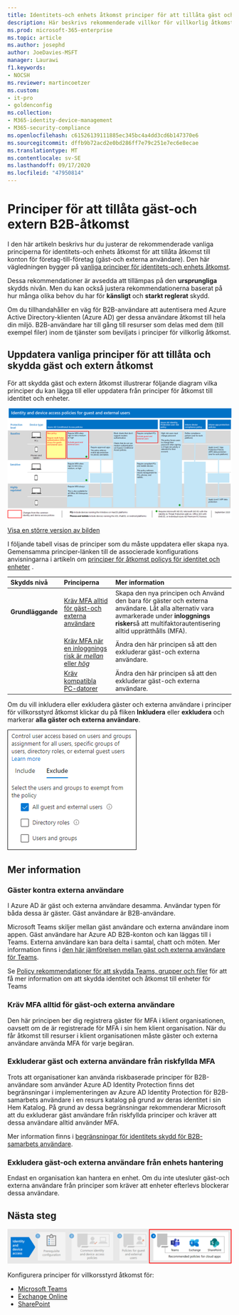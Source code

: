 ```yaml
---
title: Identitets-och enhets åtkomst principer för att tillåta gäst och extern B2B-åtkomst-Microsoft 365 för företag | Microsoft-dok
description: Här beskrivs rekommenderade villkor för villkorlig åtkomst och relaterade principer för att skydda gäst-och externa användare.
ms.prod: microsoft-365-enterprise
ms.topic: article
ms.author: josephd
author: JoeDavies-MSFT
manager: Laurawi
f1.keywords:
- NOCSH
ms.reviewer: martincoetzer
ms.custom:
- it-pro
- goldenconfig
ms.collection:
- M365-identity-device-management
- M365-security-compliance
ms.openlocfilehash: c61526139111885ec345bc4a4dd3cd6b147370e6
ms.sourcegitcommit: dffb9b72acd2e0bd286ff7e79c251e7ec6e8ecae
ms.translationtype: MT
ms.contentlocale: sv-SE
ms.lasthandoff: 09/17/2020
ms.locfileid: "47950814"
---
```

# <a name="policies-for-allowing-guest-and-external-b2b-access"></a>Principer för att tillåta gäst-och extern B2B-åtkomst

I den här artikeln beskrivs hur du justerar de rekommenderade vanliga principerna för identitets-och enhets åtkomst för att tillåta åtkomst till konton för företag-till-företag (gäst-och externa användare). Den här vägledningen bygger på [vanliga principer för identitets-och enhets åtkomst](identity-access-policies.md).

Dessa rekommendationer är avsedda att tillämpas på den **ursprungliga** skydds nivån. Men du kan också justera rekommendationerna baserat på hur många olika behov du har för **känsligt** och **starkt reglerat** skydd. 

Om du tillhandahåller en väg för B2B-användare att autentisera med Azure Active Directory-klienten (Azure AD) ger dessa användare åtkomst till hela din miljö. B2B-användare har till gång till resurser som delas med dem (till exempel filer) inom de tjänster som beviljats i principer för villkorlig åtkomst.

## <a name="updating-the-common-policies-to-allow-and-protect-guest-and-external-access"></a>Uppdatera vanliga principer för att tillåta och skydda gäst och extern åtkomst 

För att skydda gäst och extern åtkomst illustrerar följande diagram vilka principer du kan lägga till eller uppdatera från principer för åtkomst till identitet och enheter. 

[![Sammanfattning av princip uppdateringar för att skydda gäst åtkomst](../media/microsoft-365-policies-configurations/identity-access-ruleset-guest.png)](https://github.com/MicrosoftDocs/microsoft-365-docs/raw/public/microsoft-365/media/microsoft-365-policies-configurations/identity-access-ruleset-guest.png)

[Visa en större version av bilden](https://github.com/MicrosoftDocs/microsoft-365-docs/raw/public/microsoft-365/media/microsoft-365-policies-configurations/identity-access-ruleset-guest.png)

I följande tabell visas de principer som du måste uppdatera eller skapa nya. Gemensamma principer-länken till de associerade konfigurations anvisningarna i artikeln om [principer för åtkomst policys för identitet och enheter](identity-access-policies.md) .

|Skydds nivå|Principerna|Mer information|
|:---------------|:-------|:----------------|
|**Grundläggande**|[Kräv MFA alltid för gäst-och externa användare](identity-access-policies.md#require-mfa-based-on-sign-in-risk)|Skapa den nya principen och Använd den bara för gäster och externa användare. Låt alla alternativ vara avmarkerade under **inloggnings risker**så att multifaktorautentisering alltid upprätthålls (MFA).|
|        |[Kräv MFA när en inloggnings risk är *mellan* eller *hög*](identity-access-policies.md#require-mfa-based-on-sign-in-risk)|Ändra den här principen så att den exkluderar gäst-och externa användare.|
|        |[Kräv kompatibla PC-datorer](identity-access-policies.md#require-compliant-pcs-but-not-compliant-phones-and-tablets)|Ändra den här principen så att den exkluderar gäst-och externa användare.|

Om du vill inkludera eller exkludera gäster och externa användare i principer för villkorsstyrd åtkomst klickar du på fliken **Inkludera** eller **exkludera** och markerar **alla gäster och externa användare**.

![skärm bild av kontroller för att exkludera gäster](../media/microsoft-365-policies-configurations/identity-access-exclude-guests-ui.png)

## <a name="more-information"></a>Mer information

### <a name="guests-vs-external-users"></a>Gäster kontra externa användare
I Azure AD är gäst och externa användare desamma. Användar typen för båda dessa är gäster. Gäst användare är B2B-användare.

Microsoft Teams skiljer mellan gäst användare och externa användare inom appen. Gäst användare har Azure AD B2B-konton och kan läggas till i Teams. Externa användare kan bara delta i samtal, chatt och möten. Mer information finns i [den här jämförelsen mellan gäst och externa användare för Teams](https://docs.microsoft.com/microsoftteams/communicate-with-users-from-other-organizations#compare-external-and-guest-access).

Se [Policy rekommendationer för att skydda Teams, grupper och filer](teams-access-policies.md) för att få mer information om att skydda identitet och åtkomst till enheter för Teams

### <a name="require-mfa-always-for-guest-and-external-users"></a>Kräv MFA alltid för gäst-och externa användare
Den här principen ber dig registrera gäster för MFA i klient organisationen, oavsett om de är registrerade för MFA i sin hem klient organisation. När du får åtkomst till resurser i klient organisationen måste gäster och externa användare använda MFA för varje begäran. 

### <a name="excluding-guest-and-external-users-from-risk-based-mfa"></a>Exkluderar gäst och externa användare från riskfyllda MFA
Trots att organisationer kan använda riskbaserade principer för B2B-användare som använder Azure AD Identity Protection finns det begränsningar i implementeringen av Azure AD Identity Protection för B2B-samarbets användare i en resurs katalog på grund av deras identitet i sin Hem Katalog. På grund av dessa begränsningar rekommenderar Microsoft att du exkluderar gäst användare från riskfyllda principer och kräver att dessa användare alltid använder MFA. 

Mer information finns i [begränsningar för identitets skydd för B2B-samarbets användare](https://docs.microsoft.com/azure/active-directory/identity-protection/concept-identity-protection-b2b#limitations-of-identity-protection-for-b2b-collaboration-users). 

### <a name="excluding-guest-and-external-users-from-device-management"></a>Exkludera gäst-och externa användare från enhets hantering 
Endast en organisation kan hantera en enhet. Om du inte utesluter gäst-och externa användare från principer som kräver att enheter efterlevs blockerar dessa användare. 

## <a name="next-step"></a>Nästa steg

![Steg 4: principer för Microsoft 365-molnappar](../media/microsoft-365-policies-configurations/identity-device-access-steps-next-step-4.png)

Konfigurera principer för villkorsstyrd åtkomst för:

- [Microsoft Teams](teams-access-policies.md)
- [Exchange Online](secure-email-recommended-policies.md)
- [SharePoint](secure-email-recommended-policies.md)

